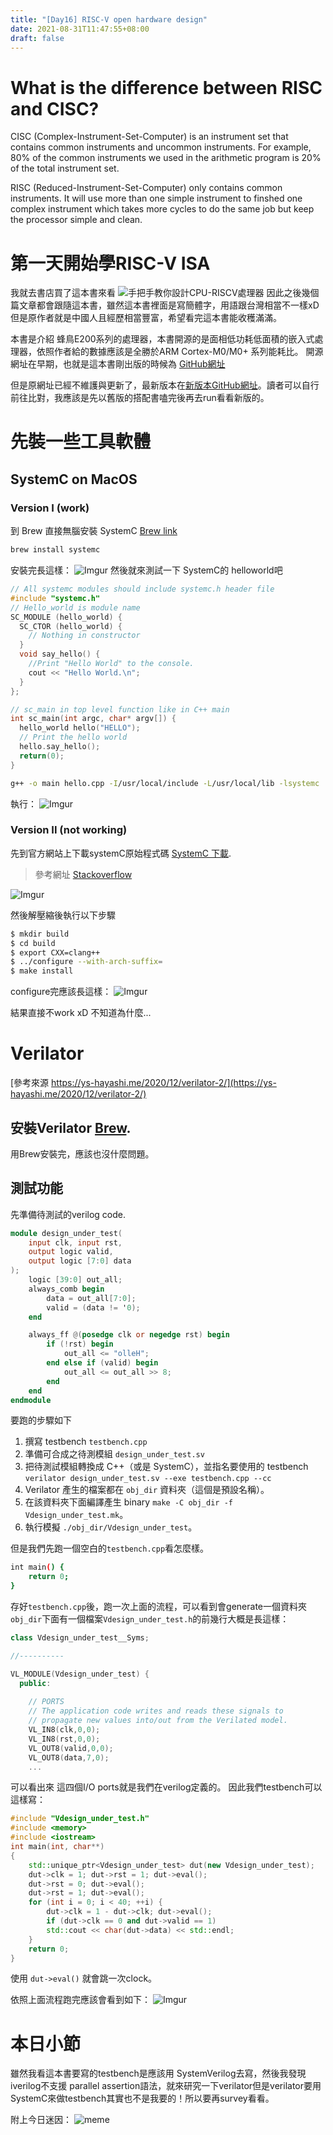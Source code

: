 ```yaml
---
title: "[Day16] RISC-V open hardware design"
date: 2021-08-31T11:47:55+08:00
draft: false
---
```


# What is the difference between RISC and CISC?

CISC (Complex-Instrument-Set-Computer) is an instrument set that contains common instruments and uncommon instruments. For example, 80% of the common instruments we used in the arithmetic program is 20% of the total instrument set.

RISC (Reduced-Instrument-Set-Computer) only contains common instruments. It will use more than one simple instrument to finshed one complex instrument which takes more cycles to do the same job but keep the processor simple and clean.

# 第一天開始學RISC-V ISA

我就去書店買了這本書來看 ![手把手教你設計CPU-RISCV處理器](https://cf-assets2.tenlong.com.tw/products/images/000/119/652/original/51KU7JzDTlL.jpg?1527073409)
因此之後幾個篇文章都會跟隨這本書，雖然這本書裡面是寫簡體字，用語跟台灣相當不一樣xD 但是原作者就是中國人且經歷相當豐富，希望看完這本書能收穫滿滿。

本書是介紹 蜂鳥E200系列的處理器，本書開源的是面相低功耗低面積的嵌入式處理器，依照作者給的數據應該是全勝於ARM Cortex-M0/M0+ 系列能耗比。
開源網址在早期，也就是這本書剛出版的時候為 [GitHub網址](https://github.com/SI-RISCV/e200_opensource) 

但是原網址已經不維護與更新了，最新版本在[新版本GitHub網址](https://github.com/riscv-mcu/e203_hbirdv2)。讀者可以自行前往比對，我應該是先以舊版的搭配書嗑完後再去run看看新版的。

# 先裝一些工具軟體

## SystemC on MacOS

### Version I (work)

到 Brew 直接無腦安裝 SystemC [Brew link](https://formulae.brew.sh/formula/systemc)

```bash
brew install systemc
```
安裝完長這樣：
![Imgur](https://i.imgur.com/yfkUvty.png)
然後就來測試一下 SystemC的 helloworld吧

```c++
// All systemc modules should include systemc.h header file
#include "systemc.h"
// Hello_world is module name
SC_MODULE (hello_world) {
  SC_CTOR (hello_world) {
    // Nothing in constructor 
  }
  void say_hello() {
    //Print "Hello World" to the console.
    cout << "Hello World.\n";
  }
};

// sc_main in top level function like in C++ main
int sc_main(int argc, char* argv[]) {
  hello_world hello("HELLO");
  // Print the hello world
  hello.say_hello();
  return(0);
}
```

```bash
g++ -o main hello.cpp -I/usr/local/include -L/usr/local/lib -lsystemc
```
執行：
![Imgur](https://i.imgur.com/ReIbiig.png)

### Version II (not working)
先到官方網站上下載systemC原始程式碼 [SystemC 下載](https://www.accellera.org/downloads/standards/systemc). 

> 參考網址 [Stackoverflow](https://stackoverflow.com/questions/25961573/how-to-use-and-install-systemc-in-terminal-mac-os-x)

![Imgur](https://i.imgur.com/CSoxj65.png)

然後解壓縮後執行以下步驟

```bash
$ mkdir build
$ cd build
$ export CXX=clang++
$ ../configure --with-arch-suffix=
$ make install
```
configure完應該長這樣：
![Imgur](https://i.imgur.com/toE1gRw.png)

結果直接不work xD 不知道為什麼...

# Verilator

[參考來源 https://ys-hayashi.me/2020/12/verilator-2/](https://ys-hayashi.me/2020/12/verilator-2/)

## 安裝Verilator [Brew](https://formulae.brew.sh/formula/verilator).

用Brew安裝完，應該也沒什麼問題。

## 測試功能

先準備待測試的verilog code.

```verilog
module design_under_test(
    input clk, input rst,
    output logic valid,
    output logic [7:0] data
);
    logic [39:0] out_all;
    always_comb begin
        data = out_all[7:0];
        valid = (data != '0);
    end

    always_ff @(posedge clk or negedge rst) begin
        if (!rst) begin
            out_all <= "olleH";
        end else if (valid) begin
            out_all <= out_all >> 8;
        end
    end
endmodule
```

要跑的步驟如下

1. 撰寫 testbench `testbench.cpp`
2. 準備可合成之待測模組 `design_under_test.sv`
3. 把待測試模組轉換成 C++（或是 SystemC），並指名要使用的 testbench `verilator design_under_test.sv --exe testbench.cpp --cc`
4. Verilator 產生的檔案都在 `obj_dir` 資料夾（這個是預設名稱）。
5. 在該資料夾下面編譯產生 binary 
  `make -C obj_dir -f Vdesign_under_test.mk`。
6. 執行模擬 `./obj_dir/Vdesign_under_test`。

但是我們先跑一個空白的`testbench.cpp`看怎麼樣。

```bash
int main() {
    return 0;
}
```

存好`testbench.cpp`後，跑一次上面的流程，可以看到會generate一個資料夾 `obj_dir`下面有一個檔案`Vdesign_under_test.h`的前幾行大概是長這樣：

```c++
class Vdesign_under_test__Syms;

//----------

VL_MODULE(Vdesign_under_test) {
  public:
    
    // PORTS
    // The application code writes and reads these signals to
    // propagate new values into/out from the Verilated model.
    VL_IN8(clk,0,0);
    VL_IN8(rst,0,0);
    VL_OUT8(valid,0,0);
    VL_OUT8(data,7,0);
    ...
```

可以看出來 這四個I/O ports就是我們在verilog定義的。
因此我們testbench可以這樣寫：

```c++
#include "Vdesign_under_test.h"
#include <memory>
#include <iostream>
int main(int, char**)
{
    std::unique_ptr<Vdesign_under_test> dut(new Vdesign_under_test);
    dut->clk = 1; dut->rst = 1; dut->eval();
    dut->rst = 0; dut->eval();
    dut->rst = 1; dut->eval();
    for (int i = 0; i < 40; ++i) {
        dut->clk = 1 - dut->clk; dut->eval();
        if (dut->clk == 0 and dut->valid == 1)
        std::cout << char(dut->data) << std::endl;
    }
    return 0;
}
```
使用 `dut->eval()` 就會跳一次clock。

依照上面流程跑完應該會看到如下：
![Imgur](https://i.imgur.com/n2ECM1g.png)

# 本日小節

雖然我看這本書要寫的testbench是應該用 SystemVerilog去寫，然後我發現iverilog不支援 parallel assertion語法，就來研究一下verilator但是verilator要用SystemC來做testbench其實也不是我要的！所以要再survey看看。

附上今日迷因：
![meme](https://i.pinimg.com/736x/6a/56/eb/6a56eb98767dc0aab0136079493f4c96.jpg)